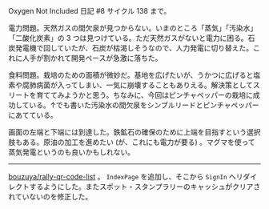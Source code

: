 Oxygen Not Included 日記 #8 サイクル 138 まで。

電力問題。天然ガスの間欠泉が見つからない。いまのところ「蒸気」「汚染水」「二酸化炭素」の 3 つは見つけている。ただ天然ガスがないと電力に困る。石炭発電機で回していたが、石炭が枯渇しそうなので、人力発電に切り替えた。これに人手が割かれて開発ペースが急激に落ちた。

食料問題。栽培のための面積が微妙だ。基地を広げたいが、うかつに広げると塩素や腐肺病菌が入ってしまい、一気に崩壊することもありえる。解決策としてスリートを育ててみようかと思う。ちなみに、今回はピンチャペッパーの栽培に成功している。↑でも書いた汚染水の間欠泉をシンブルリードとピンチャペッパーにあてている。

画面の左端と下端には到達した。鉄鉱石の確保のために上端を目指すという選択肢もある。原油の加工を進めたい (が、これにも電力が要る) 。マグマを使って蒸気発電というのも良いかもしれない。

-----

[bouzuya/rally-qr-code-list][] 。 `IndexPage` を追加し、そこから `SignIn` へリダイレクトするようにした。またスポット・スタンプラリーのキャッシュがクリアされていないのを修正した。


[bouzuya/rally-qr-code-list]: https://github.com/bouzuya/rally-qr-code-list
